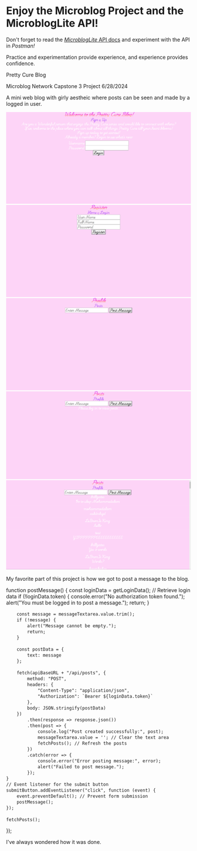 # Enjoy the Microblog Project and the MicroblogLite API!

Don't forget to read the [*MicroblogLite* API docs](http://microbloglite.us-east-2.elasticbeanstalk.com/docs) and experiment with the API in *Postman!*

Practice and experimentation provide experience, and experience provides confidence.

Pretty Cure Blog

Microblog Network Capstone 3 Project 6/28/2024

A mini web blog with girly aestheic where posts can be seen and made by a logged in user.

![Home Page](./README/homePage.png)
![Register Page](./README/registerPage.png)
![Profile Page](./README/profilePage.png)
![Post Page (not logged in)](./README/postPageNotLogin.png)
![Post page (logged in)](./README/postPageLogin.png)

My favorite part of this project is how we got to post a message to the blog.

function postMessage() {
        const loginData = getLoginData(); // Retrieve login data
        if (!loginData.token) {
            console.error("No authorization token found.");
            alert("You must be logged in to post a message.");
            return;
        }

        const message = messageTextarea.value.trim();
        if (!message) {
            alert("Message cannot be empty.");
            return;
        }

        const postData = {
            text: message
        };

        fetch(apiBaseURL + "/api/posts", {
            method: "POST",
            headers: {
                "Content-Type": "application/json",
                "Authorization": `Bearer ${loginData.token}`
            },
            body: JSON.stringify(postData)
        })
            .then(response => response.json())
            .then(post => {
                console.log("Post created successfully:", post);
                messageTextarea.value = ''; // Clear the text area
                fetchPosts(); // Refresh the posts
            })
            .catch(error => {
                console.error("Error posting message:", error);
                alert("Failed to post message.");
            });
    }
    // Event listener for the submit button
    submitButton.addEventListener("click", function (event) {
        event.preventDefault(); // Prevent form submission
        postMessage();
    });

    fetchPosts();
});

I've always wondered how it was done.